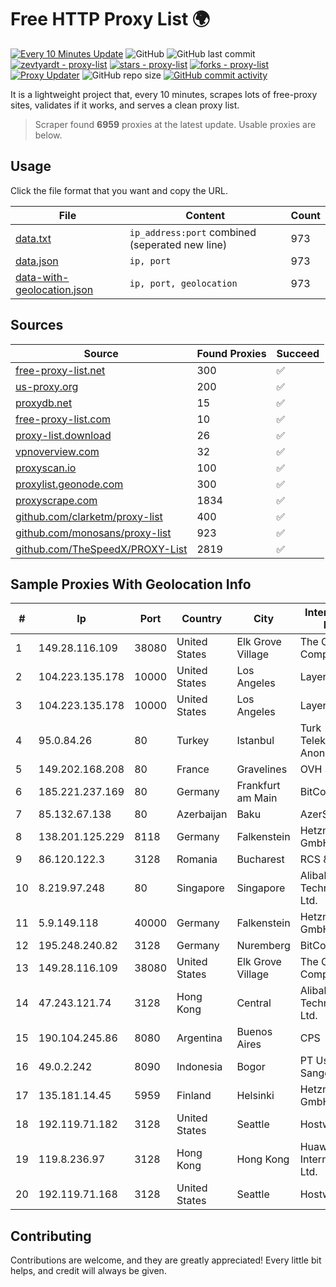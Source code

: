 
# Free HTTP Proxy List 🌍

[![Every 10 Minutes Update](https://github.com/mertguvencli/http-proxy-list/actions/workflows/main.yml/badge.svg?branch=main)](https://github.com/mertguvencli/http-proxy-list/actions/workflows/main.yml)
![GitHub](https://img.shields.io/github/license/mertguvencli/http-proxy-list)
![GitHub last commit](https://img.shields.io/github/last-commit/mertguvencli/http-proxy-list)
[![zevtyardt - proxy-list](https://img.shields.io/static/v1?label=zevtyardt&message=proxy-list&color=blue&logo=github)](https://github.com/zevtyardt/proxy-list "Go to GitHub repo")
[![stars - proxy-list](https://img.shields.io/github/stars/zevtyardt/proxy-list?style=social)](https://github.com/zevtyardt/proxy-list)
[![forks - proxy-list](https://img.shields.io/github/forks/zevtyardt/proxy-list?style=social)](https://github.com/zevtyardt/proxy-list)
[![Proxy Updater](https://github.com/zevtyardt/proxy-list/workflows/Proxy%20Updater/badge.svg)](https://github.com/zevtyardt/proxy-list/actions?query=workflow:"Proxy+Updater")
![GitHub repo size](https://img.shields.io/github/repo-size/zevtyardt/proxy-list)
[![GitHub commit activity](https://img.shields.io/github/commit-activity/m/zevtyardt/proxy-list?logo=commits)](https://github.com/zevtyardt/proxy-list/commits/main)

It is a lightweight project that, every 10 minutes, scrapes lots of free-proxy sites, validates if it works, and serves a clean proxy list.

> Scraper found **6959** proxies at the latest update. Usable proxies are below.

## Usage

Click the file format that you want and copy the URL.

|File|Content|Count|
|----|-------|-----|
|[data.txt](https://raw.githubusercontent.com/mertguvencli/http-proxy-list/main/proxy-list/data.txt)|`ip_address:port` combined (seperated new line)|973|
|[data.json](https://raw.githubusercontent.com/mertguvencli/http-proxy-list/main/proxy-list/data.json)|`ip, port`|973|
|[data-with-geolocation.json](https://raw.githubusercontent.com/mertguvencli/http-proxy-list/main/proxy-list/data-with-geolocation.json)|`ip, port, geolocation`|973|

## Sources

|Source|Found Proxies|Succeed|
|------|-------------|-------|
|[free-proxy-list.net](https://free-proxy-list.net)|300|✅|
|[us-proxy.org](https://www.us-proxy.org)|200|✅|
|[proxydb.net](http://proxydb.net)|15|✅|
|[free-proxy-list.com](https://free-proxy-list.com/?page=&port=&type%5B%5D=http&type%5B%5D=https&up_time=0&search=Search)|10|✅|
|[proxy-list.download](https://www.proxy-list.download/HTTP)|26|✅|
|[vpnoverview.com](https://vpnoverview.com/privacy/anonymous-browsing/free-proxy-servers)|32|✅|
|[proxyscan.io](https://www.proxyscan.io)|100|✅|
|[proxylist.geonode.com](https://proxylist.geonode.com/api/proxy-list?limit=300&page=1&sort_by=lastChecked&sort_type=desc&protocols=http,https)|300|✅|
|[proxyscrape.com](https://api.proxyscrape.com/v2/?request=displayproxies&protocol=http&timeout=10000&country=all&ssl=all&anonymity=all)|1834|✅|
|[github.com/clarketm/proxy-list](https://raw.githubusercontent.com/clarketm/proxy-list/master/proxy-list-raw.txt)|400|✅|
|[github.com/monosans/proxy-list](https://raw.githubusercontent.com/monosans/proxy-list/main/proxies/http.txt)|923|✅|
|[github.com/TheSpeedX/PROXY-List](https://raw.githubusercontent.com/TheSpeedX/PROXY-List/master/http.txt)|2819|✅|


## Sample Proxies With Geolocation Info

|#|Ip|Port|Country|City|Internet Service Provider|
|-|--|----|-------|----|-------------------------|
|1|149.28.116.109|38080|United States|Elk Grove Village|The Constant Company|
|2|104.223.135.178|10000|United States|Los Angeles|LayerHost|
|3|104.223.135.178|10000|United States|Los Angeles|LayerHost|
|4|95.0.84.26|80|Turkey|Istanbul|Turk Telekomunikasyon Anonim Sirketi|
|5|149.202.168.208|80|France|Gravelines|OVH SAS|
|6|185.221.237.169|80|Germany|Frankfurt am Main|BitCommand LLC|
|7|85.132.67.138|80|Azerbaijan|Baku|AzerSat|
|8|138.201.125.229|8118|Germany|Falkenstein|Hetzner Online GmbH|
|9|86.120.122.3|3128|Romania|Bucharest|RCS & RDS|
|10|8.219.97.248|80|Singapore|Singapore|Alibaba (US) Technology Co., Ltd.|
|11|5.9.149.118|40000|Germany|Falkenstein|Hetzner Online GmbH|
|12|195.248.240.82|3128|Germany|Nuremberg|BitCommand|
|13|149.28.116.109|38080|United States|Elk Grove Village|The Constant Company|
|14|47.243.121.74|3128|Hong Kong|Central|Alibaba (US) Technology Co., Ltd.|
|15|190.104.245.86|8080|Argentina|Buenos Aires|CPS|
|16|49.0.2.242|8090|Indonesia|Bogor|PT Usaha Adi Sanggoro|
|17|135.181.14.45|5959|Finland|Helsinki|Hetzner Online GmbH|
|18|192.119.71.182|3128|United States|Seattle|Hostwinds LLC.|
|19|119.8.236.97|3128|Hong Kong|Hong Kong|Huawei International Pte. Ltd.|
|20|192.119.71.168|3128|United States|Seattle|Hostwinds LLC.|



## Contributing

Contributions are welcome, and they are greatly appreciated! Every
little bit helps, and credit will always be given.

